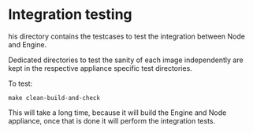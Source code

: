 Integration testing
===================

his directory contains the testcases to test the integration between
Node and Engine.

Dedicated directories to test the sanity of each image independently are
kept in the respective appliance specific test directories.

To test:

    make clean-build-and-check

This will take a long time, because it will build the Engine and Node
appliance, once that is done it will perform the integration tests.
